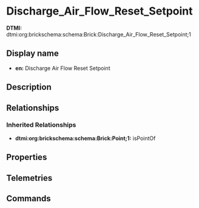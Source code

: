 # Discharge_Air_Flow_Reset_Setpoint
**DTMI:** dtmi:org:brickschema:schema:Brick:Discharge_Air_Flow_Reset_Setpoint;1
## Display name
- **en:** Discharge Air Flow Reset Setpoint
## Description
## Relationships
### Inherited Relationships
* **dtmi:org:brickschema:schema:Brick:Point;1:** isPointOf
## Properties
## Telemetries
## Commands
